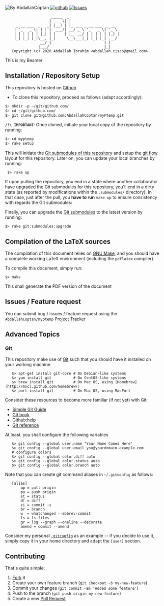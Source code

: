 ![By AbdallahCoptan](https://img.shields.io/badge/by-AbdallahCoptan-blue.svg) [![github](https://img.shields.io/badge/git-github-lightgray.svg)](https://github.com/AbdallahCoptan/myptemp) [![Issues](https://img.shields.io/badge/issues-github-green.svg)](https://github.com/AbdallahCoptan/myptemp/issues)

                         _____  _                       
                        |  __ \| |                      
         _ __ ___  _   _| |__) | |_ ___ _ __ ___  _ __  
        | '_ ` _ \| | | |  ___/| __/ _ \ '_ ` _ \| '_ \ 
        | | | | | | |_| | |    | |_  __/ | | | | | |_) |
        |_| |_| |_|\__, |_|     \__\___|_| |_| |_| .__/ 
                    __/ |                        | |    
                   |___/                         |_|    
       Copyright (c) 2020 Abdallah Ibrahim <abdallah.cisco@gmail.com>

This is my Beamer

## Installation / Repository Setup

This repository is hosted on [Github](https://github.com/AbdallahCoptan/myptemp).

* To clone this repository, proceed as follows (adapt accordingly):

```bash
$> mkdir -p ~/git/github.com/
$> cd ~/git/github.com/
$> git clone git@github.com:AbdallahCoptan/myPtemp.git
```


**`/!\ IMPORTANT`**: Once cloned, initiate your local copy of the repository by running:

```bash
$> cd myptemp
$> rake setup
```

This will initiate the [Git submodules of this repository](.gitmodules) and setup the [git flow](https://www.atlassian.com/git/tutorials/comparing-workflows/gitflow-workflow) layout for this repository. Later on, you can update your local branches by running:

     $> rake up

If upon pulling the repository, you end in a state where another collaborator have upgraded the Git submodules for this repository, you'll end in a dirty state (as reported by modifications within the `.submodules/` directory). In that case, just after the pull, you **have to run** `make up` to ensure consistency with regards the Git submodules:

Finally, you can upgrade the [Git submodules](.gitmodules) to the latest version by running:

    $> rake git:submodules:upgrade
## Compilation of the LaTeX sources

The compilation of this document relies on [GNU Make](http://www.gnu.org/software/make/), and you should have a complete working LaTeX environment (including the `pdflatex` compiler).

To compile this document, simply run:

	$> make

This shall generate the PDF version of the document


## Issues / Feature request

You can submit bug / issues / feature request using the [`AbdallahCoptan/myptemp` Project Tracker](https://github.com/AbdallahCoptan/myptemp/issues)



## Advanced Topics

### Git

This repository make use of [Git](http://git-scm.com/) such that you should have it installed on your working machine: 

       $> apt-get install git-core # On Debian-like systems
       $> yum install git          # On CentOS-like systems
       $> brew install git         # On Mac OS, using [Homebrew](http://mxcl.github.com/homebrew/)
       $> port install git         # On Mac OS, using MacPort

Consider these resources to become more familiar (if not yet) with Git:

* [Simple Git Guide](http://rogerdudler.github.io/git-guide/)
* [Git book](http://book.git-scm.com/index.html)
* [Github:help](http://help.github.com/mac-set-up-git/)
* [Git reference](http://gitref.org/)

At least, you shall configure the following variables

       $> git config --global user.name "Your Name Comes Here"
       $> git config --global user.email you@yourdomain.example.com
       # configure colors
       $> git config --global color.diff auto
       $> git config --global color.status auto
       $> git config --global color.branch auto

Note that you can create git command aliases in `~/.gitconfig` as follows: 

       [alias]
           up = pull origin
           pu = push origin
           st = status
           df = diff
           ci = commit -s
           br = branch
           w  = whatchanged --abbrev-commit
           ls = ls-files
           gr = log --graph --oneline --decorate
           amend = commit --amend

Consider my personal [`.gitconfig`](https://github.com/Falkor/dotfiles/blob/master/git/.gitconfig) as an example -- if you decide to use it, simply copy it in your home directory and adapt the `[user]` section. 

## Contributing

That's quite simple:

1. [Fork](https://help.github.com/articles/fork-a-repo/) it
2. Create your own feature branch (`git checkout -b my-new-feature`)
3. Commit your changes (`git commit -am 'Added some feature'`)
4. Push to the branch (`git push origin my-new-feature`)
5. Create a new [Pull Request](https://help.github.com/articles/using-pull-requests/)
